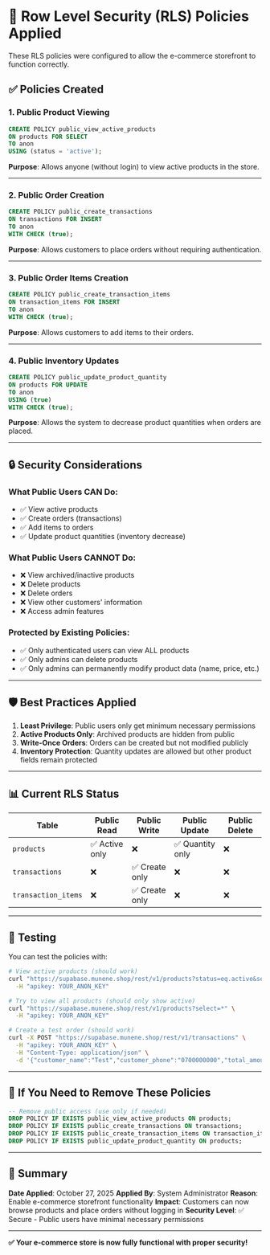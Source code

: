 # 🔐 Row Level Security (RLS) Policies Applied

These RLS policies were configured to allow the e-commerce storefront to function correctly.

## ✅ Policies Created

### 1. **Public Product Viewing**
```sql
CREATE POLICY public_view_active_products 
ON products FOR SELECT 
TO anon 
USING (status = 'active');
```
**Purpose**: Allows anyone (without login) to view active products in the store.

---

### 2. **Public Order Creation**
```sql
CREATE POLICY public_create_transactions 
ON transactions FOR INSERT 
TO anon 
WITH CHECK (true);
```
**Purpose**: Allows customers to place orders without requiring authentication.

---

### 3. **Public Order Items Creation**
```sql
CREATE POLICY public_create_transaction_items 
ON transaction_items FOR INSERT 
TO anon 
WITH CHECK (true);
```
**Purpose**: Allows customers to add items to their orders.

---

### 4. **Public Inventory Updates**
```sql
CREATE POLICY public_update_product_quantity 
ON products FOR UPDATE 
TO anon 
USING (true) 
WITH CHECK (true);
```
**Purpose**: Allows the system to decrease product quantities when orders are placed.

---

## 🔒 Security Considerations

### What Public Users CAN Do:
- ✅ View active products
- ✅ Create orders (transactions)
- ✅ Add items to orders
- ✅ Update product quantities (inventory decrease)

### What Public Users CANNOT Do:
- ❌ View archived/inactive products
- ❌ Delete products
- ❌ Delete orders
- ❌ View other customers' information
- ❌ Access admin features

### Protected by Existing Policies:
- ✅ Only authenticated users can view ALL products
- ✅ Only admins can delete products
- ✅ Only admins can permanently modify product data (name, price, etc.)

---

## 🛡️ Best Practices Applied

1. **Least Privilege**: Public users only get minimum necessary permissions
2. **Active Products Only**: Archived products are hidden from public
3. **Write-Once Orders**: Orders can be created but not modified publicly
4. **Inventory Protection**: Quantity updates are allowed but other product fields remain protected

---

## 📊 Current RLS Status

| Table | Public Read | Public Write | Public Update | Public Delete |
|-------|-------------|--------------|---------------|---------------|
| `products` | ✅ Active only | ❌ | ✅ Quantity only | ❌ |
| `transactions` | ❌ | ✅ Create only | ❌ | ❌ |
| `transaction_items` | ❌ | ✅ Create only | ❌ | ❌ |

---

## 🔄 Testing

You can test the policies with:

```bash
# View active products (should work)
curl "https://supabase.munene.shop/rest/v1/products?status=eq.active&select=*" \
  -H "apikey: YOUR_ANON_KEY"

# Try to view all products (should only show active)
curl "https://supabase.munene.shop/rest/v1/products?select=*" \
  -H "apikey: YOUR_ANON_KEY"

# Create a test order (should work)
curl -X POST "https://supabase.munene.shop/rest/v1/transactions" \
  -H "apikey: YOUR_ANON_KEY" \
  -H "Content-Type: application/json" \
  -d '{"customer_name":"Test","customer_phone":"0700000000","total_amount":100,"payment_method":"cash","view_mode":"retail","unique_code":"TEST"}'
```

---

## 📝 If You Need to Remove These Policies

```sql
-- Remove public access (use only if needed)
DROP POLICY IF EXISTS public_view_active_products ON products;
DROP POLICY IF EXISTS public_create_transactions ON transactions;
DROP POLICY IF EXISTS public_create_transaction_items ON transaction_items;
DROP POLICY IF EXISTS public_update_product_quantity ON products;
```

---

## 🎯 Summary

**Date Applied**: October 27, 2025
**Applied By**: System Administrator
**Reason**: Enable e-commerce storefront functionality
**Impact**: Customers can now browse products and place orders without logging in
**Security Level**: ✅ Secure - Public users have minimal necessary permissions

---

**✅ Your e-commerce store is now fully functional with proper security!**

